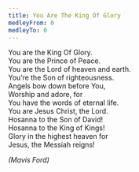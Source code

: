 ```yaml
---
title: You Are The King Of Glory
medleyFrom: 0
medleyTo: 0
---
```


You are the King Of Glory.  
You are the Prince of Peace.  
You are the Lord of heaven and earth.  
You’re the Son of righteousness.  
Angels bow down before You,  
Worship and adore, for  
You have the words of eternal life.  
You are Jesus Christ, the Lord.  
Hosanna to the Son of David!  
Hosanna to the King of Kings!  
Glory in the highest heaven for  
Jesus, the Messiah reigns!

_(Mavis Ford)_
